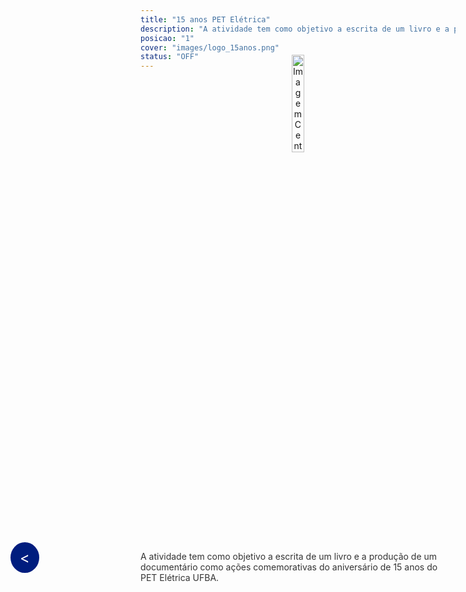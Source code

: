 ```yaml
---
title: "15 anos PET Elétrica"
description: "A atividade tem como objetivo a escrita de um livro e a produção de um documentário como ações comemorativas do aniversário de 15 anos do PET Elétrica UFBA."
posicao: "1"
cover: "images/logo_15anos.png"
status: "OFF"
---
```

<!-- imagem da atividade-->
<div style="text-align: center; margin-top: -40px;"> <!-- Reduzindo a margem superior -->
  <img src="/atividades/15-anos-PET-Elétrica/images/logo_15anos.png" alt="Imagem Centralizada" style="width: 20%; height: auto;">
</div>
<!--Botão para voltar para a página anterior-->
<a href="javascript:history.back()" style="position: fixed; center: 20px; left: 20px; background-color: #001D7E; color: white; padding: 10px 15px; border-radius: 50%; text-decoration: none; font-size: 24px; z-index: 1000;">&lt;</a>
<!--  o conterúdo começa a partir daqui -->
<p style="color: #333;">
  A atividade tem como objetivo a escrita de um livro e a produção de um documentário como ações comemorativas do aniversário de 15 anos do PET Elétrica UFBA.
</p><br><br>